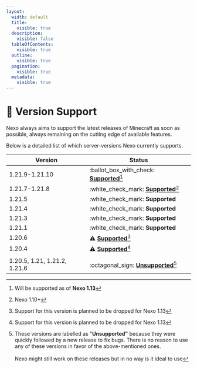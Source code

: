 ```yaml
---
layout:
  width: default
  title:
    visible: true
  description:
    visible: false
  tableOfContents:
    visible: true
  outline:
    visible: true
  pagination:
    visible: true
  metadata:
    visible: true
---
```


# 📜 Version Support

Nexo always aims to support the latest releases of Minecraft as soon as possible, always remaining on the cutting edge of available features.

Below is a detailed list of which server-versions Nexo currently supports.

| Version                      | Status                                                             |
| ---------------------------- | ------------------------------------------------------------------ |
| 1.21.9-1.21.10               | :ballot\_box\_with\_check: [**Supported**](#user-content-fn-1)[^1] |
| 1.21.7-1.21.8                | :white\_check\_mark: [**Supported**](#user-content-fn-2)[^2]       |
| 1.21.5                       | :white\_check\_mark: **Supported**                                 |
| 1.21.4                       | :white\_check\_mark: **Supported**                                 |
| 1.21.3                       | :white\_check\_mark: **Supported**                                 |
| 1.21.1                       | :white\_check\_mark: **Supported**                                 |
| 1.20.6                       | :warning: [**Supported**](#user-content-fn-3)[^3]                  |
| 1.20.4                       | :warning: [**Supported**](#user-content-fn-3)[^3]                  |
|                              |                                                                    |
| 1.20.5, 1.21, 1.21.2, 1.21.6 | :octagonal\_sign: [**Unsupported**](#user-content-fn-4)[^4]        |



[^1]: Will be supported as of **Nexo 1.13**

[^2]: Nexo 1.10+

[^3]: Support for this version is planned to be dropped for Nexo 1.13

[^4]: These versions are labelled as "**Unsupported"** because they were quickly followed by a new release to fix bugs. There is no reason to use any of these versions in favor of the above-mentioned ones.\
    \
    Nexo might still work on these releases but in no way is it ideal to use
